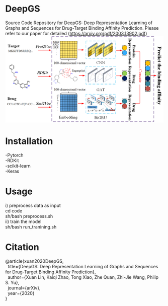 <h1>DeepGS</h1>

Source Code Repository for DeepGS: Deep Representation Learning of Graphs and Sequences for Drug-Target Binding Affinity Prediction. Please refer to our paper for detailed (https://arxiv.org/pdf/2003.13902.pdf)
<img src="figure1.png" alt="The framework of DeepGS" />

<h1>Installation</h1>
-Pytorch<br>
-RDKit<http://www.rdkit.org/docs/Install.html><br>
-scikit-learn<br>
-Keras<br>

<h1>Usage</h1>
i) preprocess data as input<br>
cd code<br>
sh/bash preprocess.sh<br>
ii) train the model<br>
sh/bash run_tranining.sh<br>

<h1>Citation</h1>
@article{xuan2020DeepGS,<br>
&nbsp title={DeepGS: Deep Representation Learning of Graphs and Sequences for Drug-Target Binding Affinity Prediction},<br>
&nbsp  author={Xuan Lin, Kaiqi Zhao, Tong Xiao, Zhe Quan, Zhi-Jie Wang, Philip S. Yu},<br>
&nbsp  journal={arXiv},<br>
&nbsp  year={2020}<br>
}<br>
